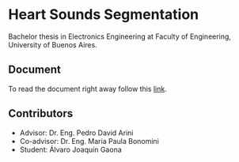 # Heart Sounds Segmentation

Bachelor thesis in Electronics Engineering at Faculty of Engineering, University of Buenos Aires.

## Document

To read the document right away follow this [link][Thesis].

## Contributors

- Advisor: Dr. Eng. Pedro David Arini
- Co-advisor: Dr. Eng. Maria Paula Bonomini
- Student: Álvaro Joaquín Gaona

[Thesis]: https://storage.googleapis.com/ag-7e734afe-7ed4-4d0f-98d3-0023e2826753/bsc/thesis.pdf
